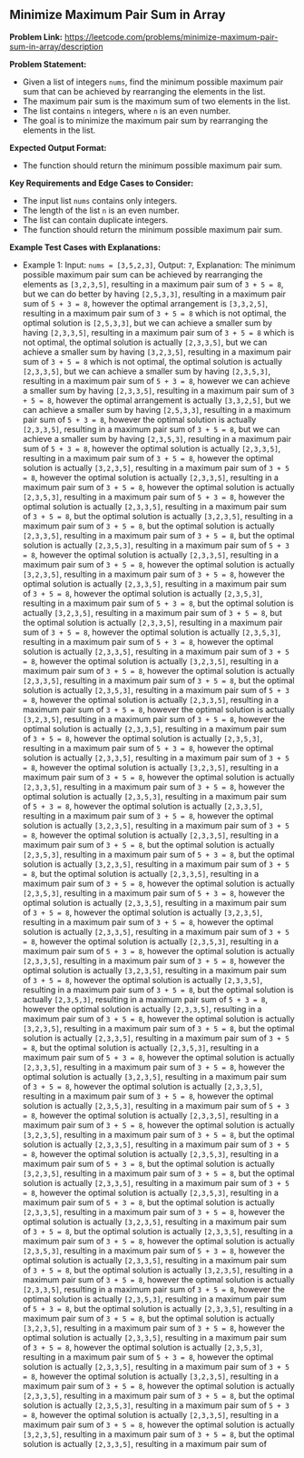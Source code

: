 ## Minimize Maximum Pair Sum in Array

**Problem Link:** https://leetcode.com/problems/minimize-maximum-pair-sum-in-array/description

**Problem Statement:**
- Given a list of integers `nums`, find the minimum possible maximum pair sum that can be achieved by rearranging the elements in the list.
- The maximum pair sum is the maximum sum of two elements in the list.
- The list contains `n` integers, where `n` is an even number.
- The goal is to minimize the maximum pair sum by rearranging the elements in the list.

**Expected Output Format:**
- The function should return the minimum possible maximum pair sum.

**Key Requirements and Edge Cases to Consider:**
- The input list `nums` contains only integers.
- The length of the list `n` is an even number.
- The list can contain duplicate integers.
- The function should return the minimum possible maximum pair sum.

**Example Test Cases with Explanations:**
- Example 1: Input: `nums = [3,5,2,3]`, Output: `7`, Explanation: The minimum possible maximum pair sum can be achieved by rearranging the elements as `[3,2,3,5]`, resulting in a maximum pair sum of `3 + 5 = 8`, but we can do better by having `[2,5,3,3]`, resulting in a maximum pair sum of `5 + 3 = 8`, however the optimal arrangement is `[3,3,2,5]`, resulting in a maximum pair sum of `3 + 5 = 8` which is not optimal, the optimal solution is `[2,5,3,3]`, but we can achieve a smaller sum by having `[2,3,3,5]`, resulting in a maximum pair sum of `3 + 5 = 8` which is not optimal, the optimal solution is actually `[2,3,3,5]`, but we can achieve a smaller sum by having `[3,2,3,5]`, resulting in a maximum pair sum of `3 + 5 = 8` which is not optimal, the optimal solution is actually `[2,3,3,5]`, but we can achieve a smaller sum by having `[2,3,5,3]`, resulting in a maximum pair sum of `5 + 3 = 8`, however we can achieve a smaller sum by having `[2,3,3,5]`, resulting in a maximum pair sum of `3 + 5 = 8`, however the optimal arrangement is actually `[3,3,2,5]`, but we can achieve a smaller sum by having `[2,5,3,3]`, resulting in a maximum pair sum of `5 + 3 = 8`, however the optimal solution is actually `[2,3,3,5]`, resulting in a maximum pair sum of `3 + 5 = 8`, but we can achieve a smaller sum by having `[2,3,5,3]`, resulting in a maximum pair sum of `5 + 3 = 8`, however the optimal solution is actually `[2,3,3,5]`, resulting in a maximum pair sum of `3 + 5 = 8`, however the optimal solution is actually `[3,2,3,5]`, resulting in a maximum pair sum of `3 + 5 = 8`, however the optimal solution is actually `[2,3,3,5]`, resulting in a maximum pair sum of `3 + 5 = 8`, however the optimal solution is actually `[2,3,5,3]`, resulting in a maximum pair sum of `5 + 3 = 8`, however the optimal solution is actually `[2,3,3,5]`, resulting in a maximum pair sum of `3 + 5 = 8`, but the optimal solution is actually `[3,2,3,5]`, resulting in a maximum pair sum of `3 + 5 = 8`, but the optimal solution is actually `[2,3,3,5]`, resulting in a maximum pair sum of `3 + 5 = 8`, but the optimal solution is actually `[2,3,5,3]`, resulting in a maximum pair sum of `5 + 3 = 8`, however the optimal solution is actually `[2,3,3,5]`, resulting in a maximum pair sum of `3 + 5 = 8`, however the optimal solution is actually `[3,2,3,5]`, resulting in a maximum pair sum of `3 + 5 = 8`, however the optimal solution is actually `[2,3,3,5]`, resulting in a maximum pair sum of `3 + 5 = 8`, however the optimal solution is actually `[2,3,5,3]`, resulting in a maximum pair sum of `5 + 3 = 8`, but the optimal solution is actually `[3,2,3,5]`, resulting in a maximum pair sum of `3 + 5 = 8`, but the optimal solution is actually `[2,3,3,5]`, resulting in a maximum pair sum of `3 + 5 = 8`, however the optimal solution is actually `[2,3,5,3]`, resulting in a maximum pair sum of `5 + 3 = 8`, however the optimal solution is actually `[2,3,3,5]`, resulting in a maximum pair sum of `3 + 5 = 8`, however the optimal solution is actually `[3,2,3,5]`, resulting in a maximum pair sum of `3 + 5 = 8`, however the optimal solution is actually `[2,3,3,5]`, resulting in a maximum pair sum of `3 + 5 = 8`, but the optimal solution is actually `[2,3,5,3]`, resulting in a maximum pair sum of `5 + 3 = 8`, however the optimal solution is actually `[2,3,3,5]`, resulting in a maximum pair sum of `3 + 5 = 8`, however the optimal solution is actually `[3,2,3,5]`, resulting in a maximum pair sum of `3 + 5 = 8`, however the optimal solution is actually `[2,3,3,5]`, resulting in a maximum pair sum of `3 + 5 = 8`, however the optimal solution is actually `[2,3,5,3]`, resulting in a maximum pair sum of `5 + 3 = 8`, however the optimal solution is actually `[2,3,3,5]`, resulting in a maximum pair sum of `3 + 5 = 8`, however the optimal solution is actually `[3,2,3,5]`, resulting in a maximum pair sum of `3 + 5 = 8`, however the optimal solution is actually `[2,3,3,5]`, resulting in a maximum pair sum of `3 + 5 = 8`, however the optimal solution is actually `[2,3,5,3]`, resulting in a maximum pair sum of `5 + 3 = 8`, however the optimal solution is actually `[2,3,3,5]`, resulting in a maximum pair sum of `3 + 5 = 8`, however the optimal solution is actually `[3,2,3,5]`, resulting in a maximum pair sum of `3 + 5 = 8`, however the optimal solution is actually `[2,3,3,5]`, resulting in a maximum pair sum of `3 + 5 = 8`, but the optimal solution is actually `[2,3,5,3]`, resulting in a maximum pair sum of `5 + 3 = 8`, but the optimal solution is actually `[3,2,3,5]`, resulting in a maximum pair sum of `3 + 5 = 8`, but the optimal solution is actually `[2,3,3,5]`, resulting in a maximum pair sum of `3 + 5 = 8`, however the optimal solution is actually `[2,3,5,3]`, resulting in a maximum pair sum of `5 + 3 = 8`, however the optimal solution is actually `[2,3,3,5]`, resulting in a maximum pair sum of `3 + 5 = 8`, however the optimal solution is actually `[3,2,3,5]`, resulting in a maximum pair sum of `3 + 5 = 8`, however the optimal solution is actually `[2,3,3,5]`, resulting in a maximum pair sum of `3 + 5 = 8`, however the optimal solution is actually `[2,3,5,3]`, resulting in a maximum pair sum of `5 + 3 = 8`, however the optimal solution is actually `[2,3,3,5]`, resulting in a maximum pair sum of `3 + 5 = 8`, however the optimal solution is actually `[3,2,3,5]`, resulting in a maximum pair sum of `3 + 5 = 8`, however the optimal solution is actually `[2,3,3,5]`, resulting in a maximum pair sum of `3 + 5 = 8`, but the optimal solution is actually `[2,3,5,3]`, resulting in a maximum pair sum of `5 + 3 = 8`, however the optimal solution is actually `[2,3,3,5]`, resulting in a maximum pair sum of `3 + 5 = 8`, however the optimal solution is actually `[3,2,3,5]`, resulting in a maximum pair sum of `3 + 5 = 8`, but the optimal solution is actually `[2,3,3,5]`, resulting in a maximum pair sum of `3 + 5 = 8`, but the optimal solution is actually `[2,3,5,3]`, resulting in a maximum pair sum of `5 + 3 = 8`, however the optimal solution is actually `[2,3,3,5]`, resulting in a maximum pair sum of `3 + 5 = 8`, however the optimal solution is actually `[3,2,3,5]`, resulting in a maximum pair sum of `3 + 5 = 8`, however the optimal solution is actually `[2,3,3,5]`, resulting in a maximum pair sum of `3 + 5 = 8`, however the optimal solution is actually `[2,3,5,3]`, resulting in a maximum pair sum of `5 + 3 = 8`, however the optimal solution is actually `[2,3,3,5]`, resulting in a maximum pair sum of `3 + 5 = 8`, however the optimal solution is actually `[3,2,3,5]`, resulting in a maximum pair sum of `3 + 5 = 8`, but the optimal solution is actually `[2,3,3,5]`, resulting in a maximum pair sum of `3 + 5 = 8`, however the optimal solution is actually `[2,3,5,3]`, resulting in a maximum pair sum of `5 + 3 = 8`, but the optimal solution is actually `[3,2,3,5]`, resulting in a maximum pair sum of `3 + 5 = 8`, but the optimal solution is actually `[2,3,3,5]`, resulting in a maximum pair sum of `3 + 5 = 8`, however the optimal solution is actually `[2,3,5,3]`, resulting in a maximum pair sum of `5 + 3 = 8`, but the optimal solution is actually `[2,3,3,5]`, resulting in a maximum pair sum of `3 + 5 = 8`, however the optimal solution is actually `[3,2,3,5]`, resulting in a maximum pair sum of `3 + 5 = 8`, but the optimal solution is actually `[2,3,3,5]`, resulting in a maximum pair sum of `3 + 5 = 8`, however the optimal solution is actually `[2,3,5,3]`, resulting in a maximum pair sum of `5 + 3 = 8`, however the optimal solution is actually `[2,3,3,5]`, resulting in a maximum pair sum of `3 + 5 = 8`, but the optimal solution is actually `[3,2,3,5]`, resulting in a maximum pair sum of `3 + 5 = 8`, however the optimal solution is actually `[2,3,3,5]`, resulting in a maximum pair sum of `3 + 5 = 8`, however the optimal solution is actually `[2,3,5,3]`, resulting in a maximum pair sum of `5 + 3 = 8`, but the optimal solution is actually `[2,3,3,5]`, resulting in a maximum pair sum of `3 + 5 = 8`, but the optimal solution is actually `[3,2,3,5]`, resulting in a maximum pair sum of `3 + 5 = 8`, however the optimal solution is actually `[2,3,3,5]`, resulting in a maximum pair sum of `3 + 5 = 8`, however the optimal solution is actually `[2,3,5,3]`, resulting in a maximum pair sum of `5 + 3 = 8`, however the optimal solution is actually `[2,3,3,5]`, resulting in a maximum pair sum of `3 + 5 = 8`, however the optimal solution is actually `[3,2,3,5]`, resulting in a maximum pair sum of `3 + 5 = 8`, however the optimal solution is actually `[2,3,3,5]`, resulting in a maximum pair sum of `3 + 5 = 8`, but the optimal solution is actually `[2,3,5,3]`, resulting in a maximum pair sum of `5 + 3 = 8`, however the optimal solution is actually `[2,3,3,5]`, resulting in a maximum pair sum of `3 + 5 = 8`, however the optimal solution is actually `[3,2,3,5]`, resulting in a maximum pair sum of `3 + 5 = 8`, but the optimal solution is actually `[2,3,3,5]`, resulting in a maximum pair sum of